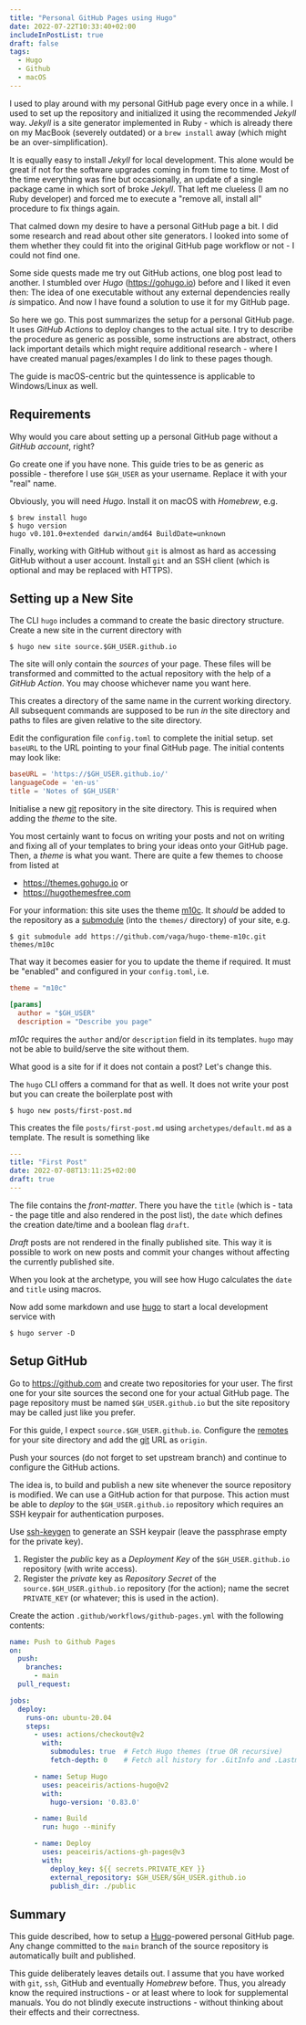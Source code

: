 ```yaml
---
title: "Personal GitHub Pages using Hugo"
date: 2022-07-22T10:33:40+02:00
includeInPostList: true
draft: false
tags:
  - Hugo
  - Github
  - macOS
---
```


I used to play around with my personal GitHub page every once in a while. I used to set up the repository and
initialized it using the recommended _Jekyll_ way. _Jekyll_ is a site generator implemented in Ruby - which is already
there on my MacBook (severely outdated) or a `brew install` away (which might be an over-simplification).

It is equally easy to install _Jekyll_ for local development. This alone would be great if not for the software upgrades
coming in from time to time. Most of the time everything was fine but occasionally, an update of a single package came
in which sort of broke _Jekyll_. That left me clueless (I am no Ruby developer) and forced me to execute a 
"remove all, install all" procedure to fix things again.

That calmed down my desire to have a personal GitHub page a bit. I did some research and read about other site
generators. I looked into some of them whether they could fit into the original GitHub page workflow or not - I could
not find one.

Some side quests made me try out GitHub actions, one blog post lead to another. I stumbled over _Hugo_ 
(https://gohugo.io) before and I liked it even then: The idea of one executable without any external dependencies
really _is_ simpatico. And now I have found a solution to use it for my GitHub page.

So here we go. This post summarizes the setup for a personal GitHub page. It uses _GitHub Actions_ to deploy changes
to the actual site. I try to describe the procedure as generic as possible, some instructions are abstract, others lack
important details which might require additional research - where I have created manual pages/examples I do link to
these pages though.

The guide is macOS-centric but the quintessence is applicable to Windows/Linux as well.


## Requirements


Why would you care about setting up a personal GitHub page without a _GitHub account_, right? 

Go create one if you have none. This guide tries to be as generic as possible - therefore I use `$GH_USER` as your 
username. Replace it with your "real" name. 

Obviously, you will need _Hugo_. Install it on macOS with _Homebrew_, e.g.

```shell
$ brew install hugo
$ hugo version
hugo v0.101.0+extended darwin/amd64 BuildDate=unknown
```

Finally, working with GitHub without `git` is almost as hard as accessing GitHub without a user account. Install `git`
and an SSH client (which is optional and may be replaced with HTTPS). 

## Setting up a New Site

The CLI `hugo` includes a command to create the basic directory structure. Create a new site in the current directory
with

```shell
$ hugo new site source.$GH_USER.github.io
```

The site will only contain the _sources_ of your page. These files will be transformed and committed to the actual
repository with the help of a _GitHub Action_. You may choose whichever name you want here.

This creates a directory of the same name in the current working directory. All subsequent commands are supposed to be
run _in_ the site directory and paths to files are given relative to the site directory.

Edit the configuration file `config.toml` to complete the initial setup. set `baseURL` to the URL pointing to your final
GitHub page. The initial contents may look like:

```toml
baseURL = 'https://$GH_USER.github.io/'
languageCode = 'en-us'
title = 'Notes of $GH_USER'
```

Initialise a new [git](/posts/man/git/) repository in the site directory. This is required when adding the _theme_ to
the site.

You most certainly want to focus on writing your posts and not on writing and fixing all of your templates to bring your
ideas onto your GitHub page. Then, a _theme_ is what you want. There are quite a few themes to choose from listed at

* https://themes.gohugo.io or
* https://hugothemesfree.com

For your information: this site uses the theme [m10c](https://hugothemesfree.com/a-minimalistic-blog-theme-for-hugo/). 
It _should_ be added to the repository as a [submodule](/posts/man/git/)  (into the `themes/` directory) of your site, 
e.g. 

```shell
$ git submodule add https://github.com/vaga/hugo-theme-m10c.git themes/m10c
```

That way it becomes easier for you to update the theme if required. It must be "enabled" and configured in your 
`config.toml`, i.e.

```toml
theme = "m10c"

[params]
  author = "$GH_USER"
  description = "Describe you page"
```

_m10c_ requires the `author` and/or `description` field in its templates. `hugo` may not be able to build/serve the site
without them.

What good is a site for if it does not contain a post? Let's change this. 

The `hugo` CLI offers a command for that as well. It does not write your post but you can create the boilerplate post
with

```shell
$ hugo new posts/first-post.md
```

This creates the file `posts/first-post.md` using `archetypes/default.md` as a template. The result is something like

```yaml
---
title: "First Post"
date: 2022-07-08T13:11:25+02:00
draft: true
---
```

The file contains the _front-matter_. There you have the `title` (which is - tata - the page title and also
rendered in the post list), the `date` which defines the creation date/time and a boolean flag `draft`. 

_Draft_ posts are not rendered in the finally published site. This way it is possible to work on new posts and commit
your changes without affecting the currently published site.

When you look at the archetype, you will see how Hugo calculates the `date` and `title` using macros.

Now add some markdown and use [hugo](/posts/man/hugo/) to start a local development service with

```shell
$ hugo server -D
```

## Setup GitHub

Go to https://github.com and create two repositories for your user. The first one for your site sources the second one
for your actual GitHub page. The page repository must be named `$GH_USER.github.io` but the site repository may be
called just like you prefer.

For this guide, I expect `source.$GH_USER.github.io`. Configure the [remotes](/posts/man/git/) for your site directory
and add the [git](/posts/man/git/) URL as `origin`.


Push your sources (do not forget to set upstream branch) and continue to configure the GitHub actions.

The idea is, to build and publish a new site whenever the source repository is modified. We can use a GitHub action for
that purpose. This action must be able to _deploy_ to the `$GH_USER.github.io` repository which requires an SSH keypair
for authentication purposes.

Use [ssh-keygen](/posts/man/ssh-keygen/) to generate an SSH keypair (leave the passphrase empty for the private key).

1. Register the _public_ key as a _Deployment Key_ of the `$GH_USER.github.io` repository (with write access).
2. Register the _private_ key as _Repository Secret_ of the `source.$GH_USER.github.io` repository (for the action); 
   name the secret `PRIVATE_KEY` (or whatever; this is used in the action).

Create the action `.github/workflows/github-pages.yml` with the following contents:

```yaml
name: Push to Github Pages
on:
  push:
    branches:
      - main
  pull_request:

jobs:
  deploy:
    runs-on: ubuntu-20.04
    steps:
      - uses: actions/checkout@v2
        with:
          submodules: true  # Fetch Hugo themes (true OR recursive)
          fetch-depth: 0    # Fetch all history for .GitInfo and .Lastmod

      - name: Setup Hugo
        uses: peaceiris/actions-hugo@v2
        with:
          hugo-version: '0.83.0'

      - name: Build
        run: hugo --minify

      - name: Deploy
        uses: peaceiris/actions-gh-pages@v3
        with:
          deploy_key: ${{ secrets.PRIVATE_KEY }}
          external_repository: $GH_USER/$GH_USER.github.io
          publish_dir: ./public
```

## Summary

This guide described, how to setup a [Hugo](https://gohugo.io)-powered personal GitHub page. Any change committed to
the `main` branch of the source repository is automatically built and published.

This guide deliberately leaves details out. I assume that you have worked with `git`, `ssh`, GitHub and eventually 
_Homebrew_ before. Thus, you already know the required instructions - or at least where to look for supplemental
manuals. You do not blindly execute instructions - without thinking about their effects and their correctness. 
